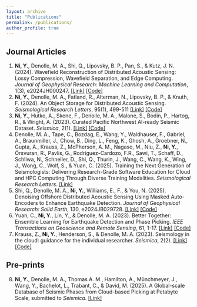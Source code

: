 ```yaml
---
layout: archive
title: "Publications"
permalink: /publications/
author_profile: true
---
```


## Journal Articles
1. **Ni, Y.**, Denolle, M. A., Shi, Q., Lipovsky, B. P., Pan, S., & Kutz, J. N. (2024). Wavefield Reconstruction of Distributed Acoustic Sensing: Lossy Compression, Wavefield Separation, and Edge Computing. *Journal of Geophysical Research: Machine Learning and Computation*, 1(3), e2024JH000247. [[Link]](https://doi.org/10.1029/2024JH000247) [[Code]](https://github.com/niyiyu/DAS-reconstruction)
2. **Ni, Y.**, Denolle, M. A., Fatland, R., Alterman, N., Lipovsky, B. P., & Knuth, F. (2024). An Object Storage for Distributed Acoustic Sensing. *Seismological Research Letters*, 95(1), 499-511 [[Link]](https://doi.org/10.1785/0220230172) [[Code]](https://github.com/niyiyu/dasstore)
3. **Ni, Y.**, Hutko, A., Skene, F., Denolle, M. A., Malone, S., Bodin, P., Hartog, R., & Wright, A. (2023). Curated Pacific Northwest AI-ready Seismic Dataset. *Seismica*, 2(1). [[Link]](https://doi.org/10.26443/seismica.v2i1.368) [[Code]](https://github.com/niyiyu/PNW-ML)
4. Denolle, M. A., Tape, C., Bozdag, E., Wang, Y., Waldhauser, F., Gabriel, A., Braunmiller, J., Chow, B., Ding, L., Feng, K., Ghosh, A., Groebner, N., Gupta, A., Krauss, Z., McPherson, A. M., Nagaso, M., Niu, Z., **Ni, Y.**, Örsvuran, R., Pavlis, G., Rodríguez-Cardozo, F.R., Sawi, T., Schaff, D., Schliwa, N., Schneller, D., Shi, Q., Thurin, J., Wang, C., Wang, K., Wing, J., Wong, C., Wolf, S., & Yuan, C. (2025). Training the Next Generation of Seismologists: Delivering Research-Grade Software Education for Cloud and HPC Computing Through Diverse Training Modalities. *Seismological Research Letters*. [[Link]](https://doi.org/10.1785/0220240413)
5. Shi, Q., Denolle, M. A., **Ni, Y.**, Williams, E., F., & You, N. (2025). Denoising Offshore Distributed Acoustic Sensing Using Masked Auto-Encoders to Enhance Earthquake Detection. *Journal of Geophysical Research: Solid Earth*, 130, e2024JB029728. [[Link]](https://doi.org/10.1029/2024JB029728) [[Code]](https://github.com/Denolle-Lab/Shi_etal_2023_denoiseDAS)
6. Yuan, C., **Ni, Y.**, Lin, Y., & Denolle, M. A. (2023). Better Together: Ensemble Learning for Earthquake Detection and Phase Picking. *IEEE Transactions on Geoscience and Remote Sensing*, 61, 1-17. [[Link]](https://doi.org/10.1109/TGRS.2023.3320148) [[Code]](https://github.com/congcy/ELEP)
7. Krauss, Z., **Ni, Y.**, Henderson, S., & Denolle, M. A. (2023). Seismology in the cloud: guidance for the individual researcher. *Seismica*, 2(2). [[Link]](https://doi.org/10.26443/seismica.v2i2.979) [[Code]](https://github.com/Denolle-Lab/seismicloud)

## Pre-prints
8. **Ni, Y.**, Denolle, M. A., Thomas A. M., Hamilton, A., Münchmeyer, J., Wang, Y., Bachelot, L., Trabant, C., & David, M. (2025). A Global-scale Database of Seismic Phases from Cloud-based Picking at Petabyte Scale, submitted to *Seismica*. [[Link]](https://doi.org/10.48550/arXiv.2505.18874)
